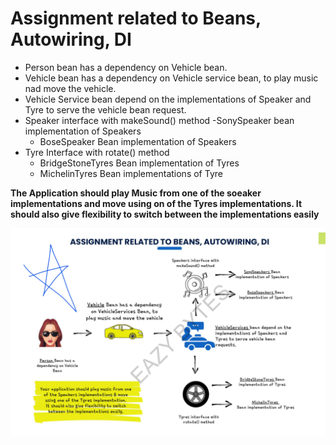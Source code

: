 # Assignment related to Beans, Autowiring, DI
- Person bean has a dependency on Vehicle bean.
- Vehicle bean has a dependency on Vehicle service bean, to play music nad move the vehicle.
- Vehicle Service bean depend on the implementations of Speaker and Tyre to serve the vehicle bean request. 
- Speaker interface with makeSound() method
  -SonySpeaker bean implementation of Speakers
  - BoseSpeaker Bean implementation of Speakers 
- Tyre Interface with rotate() method 
  - BridgeStoneTyres Bean implementation of Tyres 
  - MichelinTyres Bean implementations of Tyre

**The Application should play Music from one of the soeaker implementations and move using 
on of the Tyres implementations. It should also give flexibility to switch between the implementations easily**


![img.png](img.png)

